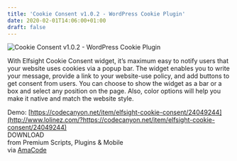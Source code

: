 ```yaml
---
title: 'Cookie Consent v1.0.2 - WordPress Cookie Plugin'
date: 2020-02-01T14:06:00+01:00
draft: false
---
```


![Cookie Consent v1.0.2 - WordPress Cookie Plugin](http://www.codelist.cc/uploads/posts/2020-02/1580551312_cookieconsent.jpg "Cookie Consent v1.0.2 - WordPress Cookie Plugin")  
  
With Elfsight Cookie Consent widget, it’s maximum easy to notify users that your website uses cookies via a popup bar. The widget enables you to write your message, provide a link to your website-use policy, and add buttons to get consent from users. You can choose to show the widget as a bar or a box and select any position on the page. Also, color options will help you make it native and match the website style.  
  
Demo: [https://codecanyon.net/item/elfsight-cookie-consent/24049244](http://www.lolinez.com/?https://codecanyon.net/item/elfsight-cookie-consent/24049244)  
DOWNLOAD  
from Premium Scripts, Plugins & Mobile  
via [AmaCode](https://amazcode.ooo)